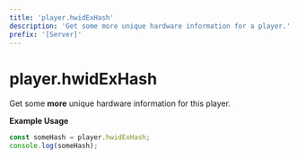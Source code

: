 ```yaml
---
title: 'player.hwidExHash'
description: 'Get some more unique hardware information for a player.'
prefix: '[Server]'
---
```


# player.hwidExHash

Get some **more** unique hardware information for this player.

**Example Usage**

```js
const someHash = player.hwidExHash;
console.log(someHash);
```
